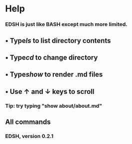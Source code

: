 



# Help
### EDSH is just like BASH except much more limited.

## • Type*ls* to list directory contents

## • Type*cd* to change directory

## • Type*show* to render .md files

## • Use ↑ and ↓ keys to scroll

### Tip: try typing "show about/about.md"


## All commands
### EDSH, version 0.2.1 

